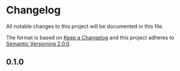 # Changelog
All notable changes to this project will be documented in this file.

The format is based on [Keep a Changelog][1] and this project adheres to 
[Semantic Versioning 2.0.0][2].

## 0.1.0


[1]: https://keepachangelog.com/en/1.0.0/
[2]: https://semver.org/
